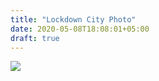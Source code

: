 ```yaml
---
title: "Lockdown City Photo"
date: 2020-05-08T18:08:01+05:00
draft: true
---
```


![](https://roketpik.com/blog/photos/lockdownufa.jpg)